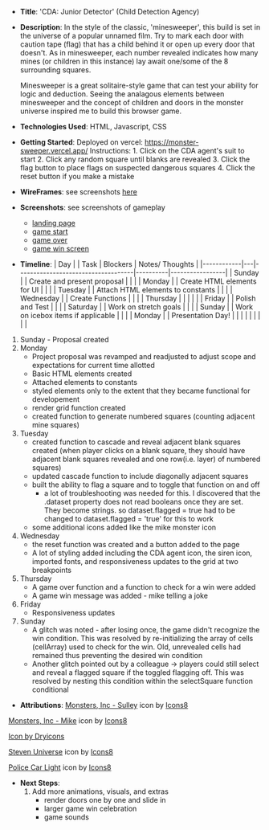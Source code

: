 - **Title**: 'CDA: Junior Detector' (Child Detection Agency)
- **Description**:
    In the style of the classic, 'minesweeper', this build is set in the universe of a popular unnamed film.  Try to mark each door with caution tape (flag) that has a child behind it or open up every door that doesn't. As in minesweeper, each number revealed indicates how many mines (or children in this instance) lay await one/some of the 8 surrounding squares.

    Minesweeper is a great solitaire-style game that can test your ability for logic and deduction. Seeing the analagous elements between minesweeper and the concept of children and doors in the monster universe inspired me to build this browser game.

- **Technologies Used**: HTML, Javascript, CSS

- **Getting Started**: 
    Deployed on vercel: https://monster-sweeper.vercel.app/
    Instructions:
        1. Click on the CDA agent's suit to start
        2. Click any random square until blanks are revealed
        3. Click the flag button to place flags on suspected dangerous squares
        4. Click the reset button if you make a mistake

- **WireFrames**: see screenshots [here](developer/wireframes/Monster%20Sweeper%20wireframe.pdf)
- **Screenshots**: see screenshots of gameplay 
    - [landing page](developer/gameplay/coverpage.png)
    - [game start](developer/gameplay//gamestart.png)
    - [game over](developer/gameplay/2319gameover.png)
    - [game win screen](developer/gameplay/winscreen.png)

- **Timeline**: 
| Day        |   | Task                               | Blockers | Notes/ Thoughts |
|------------|---|------------------------------------|----------|-----------------|
| Sunday     |   | Create and present proposal        |          |                 |
| Monday     |   | Create HTML elements for UI        |          |                 |
| Tuesday    |   | Attach HTML elements to constants  |          |                 |
| Wednesday  |   | Create Functions                   |          |                 |
| Thursday   |   |                                    |          |                 |
| Friday     |   | Polish and Test                    |          |                 |
| Saturday   |   | Work on stretch goals              |          |                 |
| Sunday     |   | Work on icebox items if applicable |          |                 |
| Monday     |   | Presentation Day!                  |          |                 |
|            |   |                                    |          |                 |
1. Sunday - Proposal created
2. Monday
    - Project proposal was revamped and readjusted to adjust scope and expectations for current time allotted
    - Basic HTML elements created
    - Attached elements to constants
    - styled elements only to the extent that they became functional for developement
    - render grid function created
    - created function to generate numbered squares (counting adjacent mine squares)
3. Tuesday
    - created function to cascade and reveal adjacent blank squares created (when player clicks on a blank square, they should have adjacent blank squares revealed and one row(i.e. layer) of numbered squares)
    - updated cascade function to include diagonally adjacent squares
    - built the ability to flag a square and to toggle that function on and off
        - a lot of troubleshooting was needed for this.  I discovered that the .dataset property does not read booleans once they are set.  They become strings. so dataset.flagged = true had to be changed to dataset.flagged = 'true' for this to work
    - some additional icons added like the mike monster icon
4. Wednesday
    - the reset function was created and a button added to the page
    - A lot of styling added including the CDA agent icon, the siren icon, imported fonts, and responsiveness updates to the grid at two breakpoints
5. Thursday
    - A game over function and a function to check for a win were added
    - A game win message was added - mike telling a joke
6. Friday
    - Responsiveness updates
7. Sunday
    - A glitch was noted - after losing once, the game didn't recognize the win condition.  This was resolved by re-initializing the array of cells (cellArray) used to check for the win.  Old, unrevealed cells had remained thus preventing the desired win condition
    - Another glitch pointed out by a colleague -> players could still select and reveal a flagged square if the toggled flagging off. This was resolved by nesting this condition within the selectSquare function conditional

- **Attributions**: 
<a target="_blank" href="https://icons8.com/icon/940CTAVgtzko/monsters%2C-inc---sulley">Monsters, Inc - Sulley</a> icon by <a target="_blank" href="https://icons8.com">Icons8</a>

<a target="_blank" href="https://icons8.com/icon/5cSPmCGi6Itm/monsters%2C-inc---mike">Monsters, Inc - Mike</a> icon by <a target="_blank" href="https://icons8.com">Icons8</a>

<a href='https://dryicons.com/free-icons/monster'> Icon by Dryicons </a>

<a target="_blank" href="https://icons8.com/icon/95479/steven-universe">Steven Universe</a> icon by <a target="_blank" href="https://icons8.com">Icons8</a>

<a target="_blank" href="https://icons8.com/icon/R8s6gQ1oAQPH/police-car-light">Police Car Light</a> icon by <a target="_blank" href="https://icons8.com">Icons8</a>

- **Next Steps**: 
    1. Add more animations, visuals, and extras
        - render doors one by one and slide in
        - larger game win celebration
        - game sounds